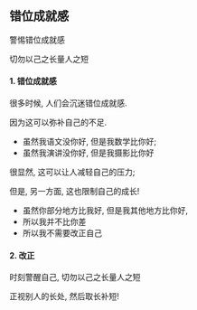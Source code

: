 ## 错位成就感

警惕错位成就感

切勿以己之长量人之短

#### 1. 错位成就感

很多时候, 人们会沉迷错位成就感. 

因为这可以弥补自己的不足.

- 虽然我语文没你好, 但是我数学比你好;
- 虽然我演讲没你好, 但是我摄影比你好

很显然, 这可以让人减轻自己的压力;

但是, 另一方面, 这也限制自己的成长!

- 虽然你部分地方比我好, 但是我其他地方比你好,
- 所以我并不比你差
- 所以我不需要改正自己

#### 2. 改正

时刻警醒自己, 切勿以己之长量人之短

正视别人的长处, 然后取长补短!